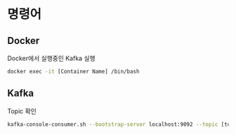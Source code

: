 # 명령어

## Docker

Docker에서 실행중인 Kafka 실행

``` bash
docker exec -it [Container Name] /bin/bash
```

## Kafka

Topic 확인

``` bash
kafka-console-consumer.sh --bootstrap-server localhost:9092 --topic [topic name] --from-beginning
```